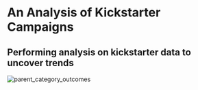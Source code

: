 # An Analysis of Kickstarter Campaigns
## Performing analysis on kickstarter data to uncover trends
![parent_category_outcomes](path/to/parentcategoryoutcomes.png)
